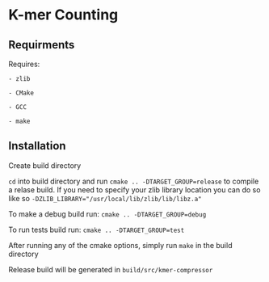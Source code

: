 # K-mer Counting

## Requirments

Requires:

    - zlib

    - CMake

    - GCC

    - make

## Installation

Create build directory

`cd` into build directory and run `cmake .. -DTARGET_GROUP=release` to compile a relase build. If you need to specify your zlib library location you can do so like so `-DZLIB_LIBRARY="/usr/local/lib/zlib/lib/libz.a"`

To make a debug build run: `cmake .. -DTARGET_GROUP=debug`


To run tests build run: `cmake .. -DTARGET_GROUP=test`

After running any of the cmake options, simply run `make` in the build directory


Release build will be generated in `build/src/kmer-compressor`

